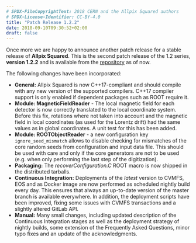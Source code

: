 ```yaml
---
# SPDX-FileCopyrightText: 2018 CERN and the Allpix Squared authors
# SPDX-License-Identifier: CC-BY-4.0
title: "Patch Release 1.2.2"
date: 2018-09-10T09:30:52+02:00
draft: false
---
```


Once more we are happy to announce another patch release for a stable release of **Allpix Squared**. This is the second patch release of the 1.2 series, **version 1.2.2** and is available from the [repository](https://gitlab.cern.ch/allpix-squared/allpix-squared/) as of now.

The following changes have been incorporated:
<!--more-->

* **General:** Allpix Squared is now C++17-compliant and should compile with any new version of the supported compilers. C++17 compiler support is only enabled if dependent packages such as ROOT require it.
* **Module: MagneticFieldReader** - The local magnetic field for each detector is now correctly translated to the local coordinate system. Before this fix, rotations where not taken into account and the magnetic field in local coordinates (as used for the Lorentz drift) had the same values as in global coordinates. A unit test for this has been added.
* **Module: ROOTObjectReader** - a new configuration key `ignore_seed_mismatch` allows to disable checking for mismatches of the core random seeds from configuration and input data file. This should be used with care and only if the core generators are not to be used (e.g. when only performing the last step of the digitization).
* **Packaging:** The *recoverConfiguration.C* ROOT macro is now shipped in the distributed tarballs.
* **Continuous Integration:** Deployments of the *latest* version to CVMFS, EOS and as Docker image are now performed as scheduled nightly build every day. This ensures that always an up-to-date version of the master branch is available everywhere. In addition, the deployment scripts have been improved, fixing some issues with CVMFS transactions and a slightly altered GitLab API.
* **Manual:** Many small changes, including updated description of the Continuous Integration stages as well as the deployment strategy of nightly builds, some extension of the Frequently Asked Questions, minor typo fixes and an update of the acknowledgments.
